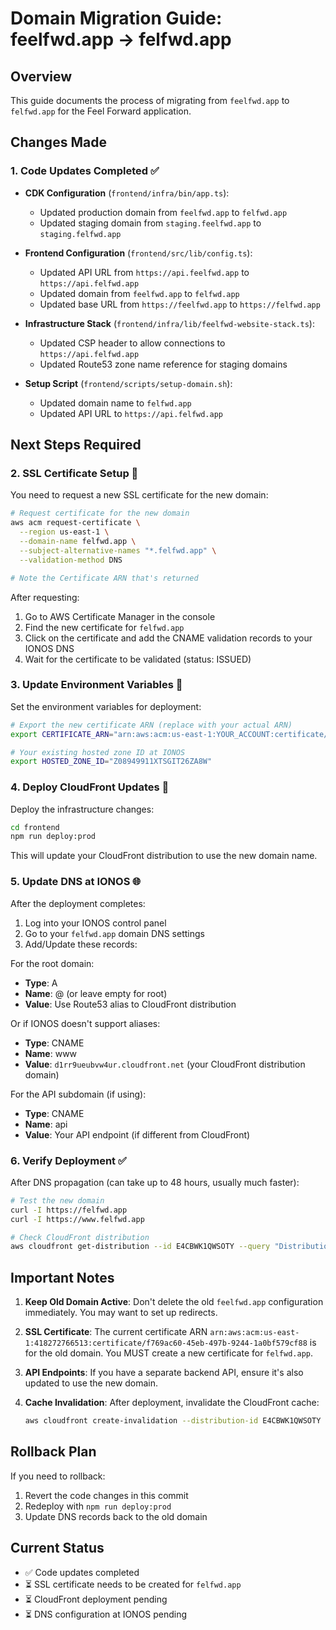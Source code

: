 # Domain Migration Guide: feelfwd.app → felfwd.app

## Overview
This guide documents the process of migrating from `feelfwd.app` to `felfwd.app` for the Feel Forward application.

## Changes Made

### 1. Code Updates Completed ✅
- **CDK Configuration** (`frontend/infra/bin/app.ts`):
  - Updated production domain from `feelfwd.app` to `felfwd.app`
  - Updated staging domain from `staging.feelfwd.app` to `staging.felfwd.app`

- **Frontend Configuration** (`frontend/src/lib/config.ts`):
  - Updated API URL from `https://api.feelfwd.app` to `https://api.felfwd.app`
  - Updated domain from `feelfwd.app` to `felfwd.app`
  - Updated base URL from `https://feelfwd.app` to `https://felfwd.app`

- **Infrastructure Stack** (`frontend/infra/lib/feelfwd-website-stack.ts`):
  - Updated CSP header to allow connections to `https://api.felfwd.app`
  - Updated Route53 zone name reference for staging domains

- **Setup Script** (`frontend/scripts/setup-domain.sh`):
  - Updated domain name to `felfwd.app`
  - Updated API URL to `https://api.felfwd.app`

## Next Steps Required

### 2. SSL Certificate Setup 🔐
You need to request a new SSL certificate for the new domain:

```bash
# Request certificate for the new domain
aws acm request-certificate \
  --region us-east-1 \
  --domain-name felfwd.app \
  --subject-alternative-names "*.felfwd.app" \
  --validation-method DNS

# Note the Certificate ARN that's returned
```

After requesting:
1. Go to AWS Certificate Manager in the console
2. Find the new certificate for `felfwd.app`
3. Click on the certificate and add the CNAME validation records to your IONOS DNS
4. Wait for the certificate to be validated (status: ISSUED)

### 3. Update Environment Variables 🔧
Set the environment variables for deployment:

```bash
# Export the new certificate ARN (replace with your actual ARN)
export CERTIFICATE_ARN="arn:aws:acm:us-east-1:YOUR_ACCOUNT:certificate/YOUR_CERT_ID"

# Your existing hosted zone ID at IONOS
export HOSTED_ZONE_ID="Z08949911XTSGIT26ZA8W"
```

### 4. Deploy CloudFront Updates 🚀
Deploy the infrastructure changes:

```bash
cd frontend
npm run deploy:prod
```

This will update your CloudFront distribution to use the new domain name.

### 5. Update DNS at IONOS 🌐
After the deployment completes:

1. Log into your IONOS control panel
2. Go to your `felfwd.app` domain DNS settings
3. Add/Update these records:

For the root domain:
- **Type**: A
- **Name**: @ (or leave empty for root)
- **Value**: Use Route53 alias to CloudFront distribution

Or if IONOS doesn't support aliases:
- **Type**: CNAME
- **Name**: www
- **Value**: `d1rr9ueubvw4ur.cloudfront.net` (your CloudFront distribution domain)

For the API subdomain (if using):
- **Type**: CNAME
- **Name**: api
- **Value**: Your API endpoint (if different from CloudFront)

### 6. Verify Deployment ✅
After DNS propagation (can take up to 48 hours, usually much faster):

```bash
# Test the new domain
curl -I https://felfwd.app
curl -I https://www.felfwd.app

# Check CloudFront distribution
aws cloudfront get-distribution --id E4CBWK1QWSOTY --query "Distribution.DistributionConfig.Aliases"
```

## Important Notes

1. **Keep Old Domain Active**: Don't delete the old `feelfwd.app` configuration immediately. You may want to set up redirects.

2. **SSL Certificate**: The current certificate ARN `arn:aws:acm:us-east-1:418272766513:certificate/f769ac60-45eb-497b-9244-1a0bf579cf88` is for the old domain. You MUST create a new certificate for `felfwd.app`.

3. **API Endpoints**: If you have a separate backend API, ensure it's also updated to use the new domain.

4. **Cache Invalidation**: After deployment, invalidate the CloudFront cache:
   ```bash
   aws cloudfront create-invalidation --distribution-id E4CBWK1QWSOTY --paths "/*"
   ```

## Rollback Plan
If you need to rollback:
1. Revert the code changes in this commit
2. Redeploy with `npm run deploy:prod`
3. Update DNS records back to the old domain

## Current Status
- ✅ Code updates completed
- ⏳ SSL certificate needs to be created for `felfwd.app`
- ⏳ CloudFront deployment pending
- ⏳ DNS configuration at IONOS pending